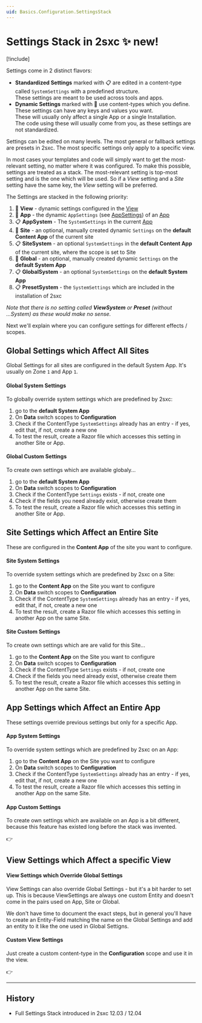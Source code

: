```yaml
---
uid: Basics.Configuration.SettingsStack
---
```


# Settings Stack in 2sxc ✨ new!

[!include[](~/basics/stack/_shared-float-summary.md)]
<style>.context-box-summary .data-configuration { visibility: visible; }</style>

Settings come in 2 distinct flavors:

* **Standardized Settings** marked with 📋 are edited in a content-type called `SystemSettings` with a predefined structure.  
  These settings are meant to be used across tools and apps.
* **Dynamic Settings** marked with 💪 use content-types which you define.  
  These settings can have any keys and values you want.  
  These will usually only affect a single App or a single Installation.  
  The code using these will usually come from you, as these settings are not standardized. 

Settings can be edited on many levels. The most general or fallback settings are presets in 2sxc. The most specific settings only apply to a specific view. 

In most cases your templates and code will simply want to get the most-relevant setting, no matter where it was configured. 
To make this possible, settings are treated as a stack. 
The most-relevant setting is top-most setting and is the one which will be used. 
So if a _View_ setting and a _Site_ setting have the same key, the _View_ setting will be preferred. 


The Settings are stacked in the following priority:

1. 💪 **View** - dynamic settings configured in the [View](xref:Basics.App.Views.Index) 
1. 💪 **App** - the dynamic `AppSettings` (see [AppSettings](xref:Basics.App.Settings)) of an [App](xref:Basics.App.Index) 
1. 📋 **AppSystem** - The `SystemSettings` in the current [App](xref:Basics.App.Index) 
1. 💪 **Site** - an optional, manually created dynamic `Settings` on the **default Content App** of the current site
1. 📋 **SiteSystem** - an optional `SystemSettings` in the **default Content App** of the current site, where the scope is set to Site
1. 💪 **Global** - an optional, manually created dynamic `Settings` on the **default System App**
1. 📋 **GlobalSystem** - an optional `SystemSettings` on the **default System App**
1. 📋 **PresetSystem** - the `SystemSettings` which are included in the installation of 2sxc

_Note that there is no setting called **ViewSystem** or **Preset** (without ...System) as these would make no sense._


Next we'll explain where you can configure settings for different effects / scopes.

## Global Settings which Affect All Sites

Global Settings for all sites are configured in the default System App. It's usually on Zone `1` and App `1`.

#### Global System Settings

To globally override system settings which are predefined by 2sxc:

1. go to the **default System App** 
1. On **Data** switch scopes to **Configuration**
1. Check if the ContentType `SystemSettings` already has an entry - if yes, edit that, if not, create a new one
1. To test the result, create a Razor file which accesses this setting in another Site or App. 

#### Global Custom Settings

To create own settings which are available globaly...

1. go to the **default System App** 
1. On **Data** switch scopes to **Configuration**
1. Check if the ContentType `Settings` exists - if not, create one
1. Check if the fields you need already exist, otherwise create them
1. To test the result, create a Razor file which accesses this setting in another Site or App. 

## Site Settings which Affect an Entire Site

These are configured in the **Content App** of the site you want to configure. 

#### Site System Settings

To override system settings which are predefined by 2sxc on a Site:

1. go to the **Content App** on the Site you want to configure
1. On **Data** switch scopes to **Configuration**
1. Check if the ContentType `SystemSettings` already has an entry - if yes, edit that, if not, create a new one
1. To test the result, create a Razor file which accesses this setting in another App on the same Site. 


#### Site Custom Settings

To create own settings which are are valid for this Site...

1. go to the **Content App** on the Site you want to configure
1. On **Data** switch scopes to **Configuration**
1. Check if the ContentType `Settings` exists - if not, create one
1. Check if the fields you need already exist, otherwise create them
1. To test the result, create a Razor file which accesses this setting in another App on the same Site. 


## App Settings which Affect an Entire App

These settings override previous settings but only for a specific App. 

#### App System Settings

To override system settings which are predefined by 2sxc on an App:

1. go to the **Content App** on the Site you want to configure
1. On **Data** switch scopes to **Configuration**
1. Check if the ContentType `SystemSettings` already has an entry - if yes, edit that, if not, create a new one
1. To test the result, create a Razor file which accesses this setting in another App on the same Site. 


#### App Custom Settings

To create own settings which are available on an App is a bit different, because this feature has existed long before the stack was invented. 

👉 [](xref:Basics.App.Settings)

## View Settings which Affect a specific View

#### View Settings which Override Global Settings

View Settings can also override Global Settings - but it's a bit harder to set up. This is because ViewSettings are always one custom Entity and doesn't come in the pairs used on App, Site or Global. 

We don't have time to document the exact steps, but in general you'll have to create an Entity-Field matching the name on the Global Settings and add an entity to it like the one used in Global Settigns. 

#### Custom View Settings

Just create a custom content-type in the **Configuration** scope and use it in the view. 

👉 [](xref:Basics.App.Views.Settings)

---

## History

* Full Settings Stack introduced in 2sxc 12.03 / 12.04